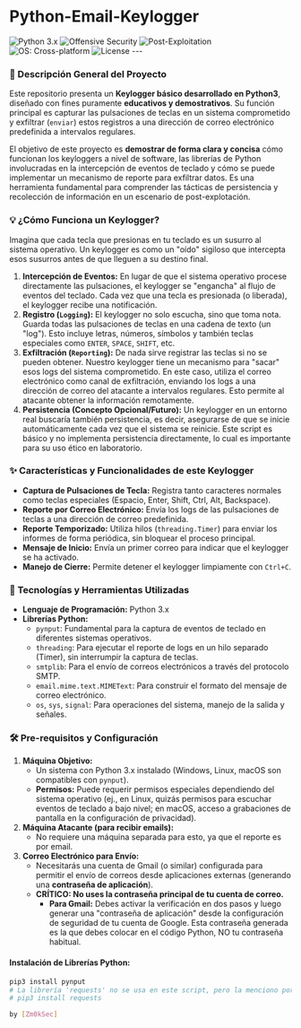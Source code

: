 # Python-Email-Keylogger

![Python 3.x](https://img.shields.io/badge/Python-3.x-blue.svg)
![Offensive Security](https://img.shields.io/badge/Category-Offensive_Security-red.svg)
![Post-Exploitation](https://img.shields.io/badge/Attack-Post--Exploitation-orange.svg)
![OS: Cross-platform](https://img.shields.io/badge/OS-Cross--platform-informational.svg) ![License](https://img.shields.io/badge/License-MIT-green.svg) ---

### 📄 Descripción General del Proyecto

Este repositorio presenta un **Keylogger básico desarrollado en Python3**, diseñado con fines puramente **educativos y demostrativos**. Su función principal es capturar las pulsaciones de teclas en un sistema comprometido y exfiltrar (`enviar`) estos registros a una dirección de correo electrónico predefinida a intervalos regulares.

El objetivo de este proyecto es **demostrar de forma clara y concisa** cómo funcionan los keyloggers a nivel de software, las librerías de Python involucradas en la intercepción de eventos de teclado y cómo se puede implementar un mecanismo de reporte para exfiltrar datos. Es una herramienta fundamental para comprender las tácticas de persistencia y recolección de información en un escenario de post-explotación.

### 💡 ¿Cómo Funciona un Keylogger?

Imagina que cada tecla que presionas en tu teclado es un susurro al sistema operativo. Un keylogger es como un "oído" sigiloso que intercepta esos susurros antes de que lleguen a su destino final.

1.  **Intercepción de Eventos:** En lugar de que el sistema operativo procese directamente las pulsaciones, el keylogger se "engancha" al flujo de eventos del teclado. Cada vez que una tecla es presionada (o liberada), el keylogger recibe una notificación.
2.  **Registro (`Logging`):** El keylogger no solo escucha, sino que toma nota. Guarda todas las pulsaciones de teclas en una cadena de texto (un "log"). Esto incluye letras, números, símbolos y también teclas especiales como `ENTER`, `SPACE`, `SHIFT`, etc.
3.  **Exfiltración (`Reporting`):** De nada sirve registrar las teclas si no se pueden obtener. Nuestro keylogger tiene un mecanismo para "sacar" esos logs del sistema comprometido. En este caso, utiliza el correo electrónico como canal de exfiltración, enviando los logs a una dirección de correo del atacante a intervalos regulares. Esto permite al atacante obtener la información remotamente.
4.  **Persistencia (Concepto Opcional/Futuro):** Un keylogger en un entorno real buscaría también persistencia, es decir, asegurarse de que se inicie automáticamente cada vez que el sistema se reinicie. Este script es básico y no implementa persistencia directamente, lo cual es importante para su uso ético en laboratorio.

### ✨ Características y Funcionalidades de este Keylogger

* **Captura de Pulsaciones de Tecla:** Registra tanto caracteres normales como teclas especiales (Espacio, Enter, Shift, Ctrl, Alt, Backspace).
* **Reporte por Correo Electrónico:** Envía los logs de las pulsaciones de teclas a una dirección de correo predefinida.
* **Reporte Temporizado:** Utiliza hilos (`threading.Timer`) para enviar los informes de forma periódica, sin bloquear el proceso principal.
* **Mensaje de Inicio:** Envía un primer correo para indicar que el keylogger se ha activado.
* **Manejo de Cierre:** Permite detener el keylogger limpiamente con `Ctrl+C`.

### 🚀 Tecnologías y Herramientas Utilizadas

* **Lenguaje de Programación:** Python 3.x
* **Librerías Python:**
    * `pynput`: Fundamental para la captura de eventos de teclado en diferentes sistemas operativos.
    * `threading`: Para ejecutar el reporte de logs en un hilo separado (Timer), sin interrumpir la captura de teclas.
    * `smtplib`: Para el envío de correos electrónicos a través del protocolo SMTP.
    * `email.mime.text.MIMEText`: Para construir el formato del mensaje de correo electrónico.
    * `os`, `sys`, `signal`: Para operaciones del sistema, manejo de la salida y señales.

### 🛠️ Pre-requisitos y Configuración

1.  **Máquina Objetivo:**
    * Un sistema con Python 3.x instalado (Windows, Linux, macOS son compatibles con `pynput`).
    * **Permisos:** Puede requerir permisos especiales dependiendo del sistema operativo (ej., en Linux, quizás permisos para escuchar eventos de teclado a bajo nivel; en macOS, acceso a grabaciones de pantalla en la configuración de privacidad).
2.  **Máquina Atacante (para recibir emails):**
    * No requiere una máquina separada para esto, ya que el reporte es por email.
3.  **Correo Electrónico para Envío:**
    * Necesitarás una cuenta de Gmail (o similar) configurada para permitir el envío de correos desde aplicaciones externas (generando una **contraseña de aplicación**).
    * **CRÍTICO: No uses la contraseña principal de tu cuenta de correo.**
        * **Para Gmail:** Debes activar la verificación en dos pasos y luego generar una "contraseña de aplicación" desde la configuración de seguridad de tu cuenta de Google. Esta contraseña generada es la que debes colocar en el código Python, NO tu contraseña habitual.

#### **Instalación de Librerías Python:**

```bash
pip3 install pynput
# La librería 'requests' no se usa en este script, pero la menciono por si acaso de otros proyectos
# pip3 install requests

by [Zm0kSec]
